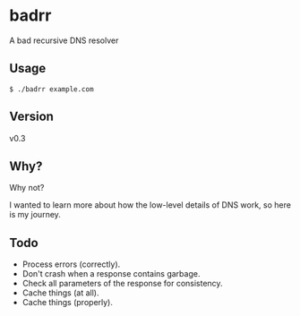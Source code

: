 # badrr
A bad recursive DNS resolver

## Usage
```
$ ./badrr example.com
```

## Version
v0.3

## Why?
Why not?

I wanted to learn more about how the low-level details of DNS work, so here is my journey.

## Todo
- Process errors (correctly).
- Don't crash when a response contains garbage.
- Check all parameters of the response for consistency.
- Cache things (at all).
- Cache things (properly).
